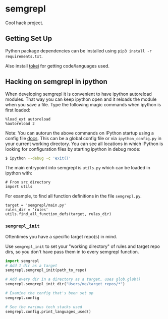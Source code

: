 # semgrepl

Cool hack project.

## Getting Set Up

Python package dependencies can be installed using
`pip3 install -r requirements.txt`.

Also install [tokei](https://github.com/XAMPPRocky/tokei) for getting
code/languages used.

## Hacking on semgrepl in ipython

When developing semgrepl it is convenient to have ipython autoreload modules.
That way you can keep ipython open and it reloads the module when you save a
file. Type the following magic commands when ipython is first loaded:

```
%load_ext autoreload
%autoreload 2
```

Note: You can autorun the above commands on IPython startup using a config file
[docs](https://ipython.readthedocs.io/en/stable/config/intro.html). This can be
a global config file or via `ipython_config.py` in your current working
directory. You can see all locations in which IPython is looking for configuration files by starting ipython in debug mode:

~~~bash
$ ipython --debug -c 'exit()'
~~~

The main entrypoint into semgrepl is `utils.py` which can be loaded in ipython
with:

```
# From src directory
import utils
```

For example, to find all function definitions in the file `semgrepl.py`.

```
target = 'semgrepl/main.py'
rules_dir = 'rules'
utils.find_all_function_defs(target, rules_dir)
```

### `semgrepl_init`

Oftentimes you have a specific target repo(s) in mind.

Use `semgrepl_init` to set your "working directory" of rules and target repo dirs, so you don't have pass them in to every semgrepl function.

~~~python
import semgrepl
# Add 1 dir as a target
semgrepl.semgrepl_init(path_to_repo)

# Add every dir in a directory as a target, uses glob.glob()
semgrepl.semgrepl_init_dir("Users/me/target_repos/*")

# Examine the config that's been set up
semgrepl.config

# See the various tech stacks used
semgrepl.config.print_languages_used()
~~~
